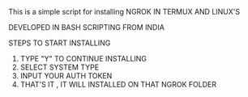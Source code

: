 This is a simple script for installing NGROK IN TERMUX AND LINUX'S 

DEVELOPED IN BASH SCRIPTING FROM INDIA

STEPS TO START INSTALLING

1. TYPE "Y" TO CONTINUE INSTALLING
2. SELECT SYSTEM TYPE
3. INPUT YOUR AUTH TOKEN
4. THAT'S IT , IT WILL INSTALLED ON THAT NGROK FOLDER
